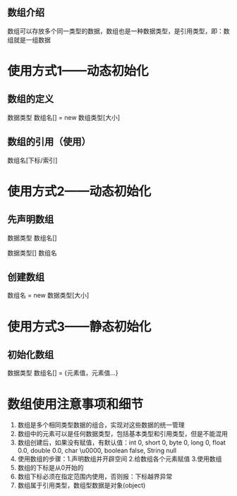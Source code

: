 ## 数组介绍

数组可以存放多个同一类型的数据，数组也是一种数据类型，是引用类型，即：数组就是一组数据

# 使用方式1——动态初始化

## 数组的定义

数据类型 数组名[] = new 数组类型[大小]

## 数组的引用（使用）

数组名[下标/索引]

# 使用方式2——动态初始化

## 先声明数组

数据类型 数组名[]

数据类型[] 数组名

## 创建数组

数组名 = new 数据类型[大小]

# 使用方式3——静态初始化

## 初始化数组

数据类型 数组名[] = {元素值，元素值...}

# 数组使用注意事项和细节

1. 数组是多个相同类型数据的组合，实现对这些数据的统一管理
2. 数组中的元素可以是任何数据类型，包括基本类型和引用类型，但是不能混用
3. 数组创建后，如果没有赋值，有默认值：int 0, short 0, byte 0, long 0, float 0.0, double 0.0, char \u0000, boolean false, String null
4. 使用数组的步骤：1.声明数组并开辟空间  2.给数组各个元素赋值  3.使用数组
5. 数组的下标是从0开始的
6. 数组下标必须在指定范围内使用，否则报：下标越界异常
7. 数组属于引用类型，数组型数据是对象(object)